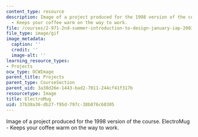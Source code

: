 ```yaml
---
content_type: resource
description: Image of a project produced for the 1998 version of the course. ElectroMug
  - Keeps your coffee warm on the way to work.
file: /courses/2-971-2nd-summer-introduction-to-design-january-iap-2003/37b38a36db27f95d797c38b876c68305_electromug_animation_small.gif
file_type: image/gif
image_metadata:
  caption: ''
  credit: ''
  image-alt: ''
learning_resource_types:
- Projects
ocw_type: OCWImage
parent_title: Projects
parent_type: CourseSection
parent_uid: 3a38d26e-1443-bad2-7011-244cf41f317b
resourcetype: Image
title: ElectroMug
uid: 37b38a36-db27-f95d-797c-38b876c68305
---
```

Image of a project produced for the 1998 version of the course. ElectroMug - Keeps your coffee warm on the way to work.

